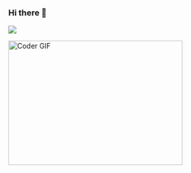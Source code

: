 ### Hi there 👋
<!--# Hi there! <img src="https://github.com/TheDudeThatCode/TheDudeThatCode/blob/master/Assets/Hi.gif" width="35" />-->
![](https://media.tenor.com/I5iY9Hj8YGQAAAAi/kroppa-digital.gif)

<img alt="Coder GIF" height=250 width=350 src="https://drive.google.com/file/d/1h8YRzQpvTxL2YRYeojMsiyONW6iAj1gB/view?usp=sharing" />

<!--### <img src="https://github.com/TheDudeThatCode/TheDudeThatCode/blob/master/Assets/Developer.gif" width="45" /> About Me:


**Akanksha0401/Akanksha0401** is a ✨ _special_ ✨ repository because its `README.md` (this file) appears on your GitHub profile.

Here are some ideas to get you started:

- 🔭 I’m currently working on ...
- 🌱 I’m currently learning ...
- 👯 I’m looking to collaborate on ...
- 🤔 I’m looking for help with ...
- 💬 Ask me about ...
- 📫 How to reach me: ...
- 😄 Pronouns: ...
- ⚡ Fun fact: ...
-->
